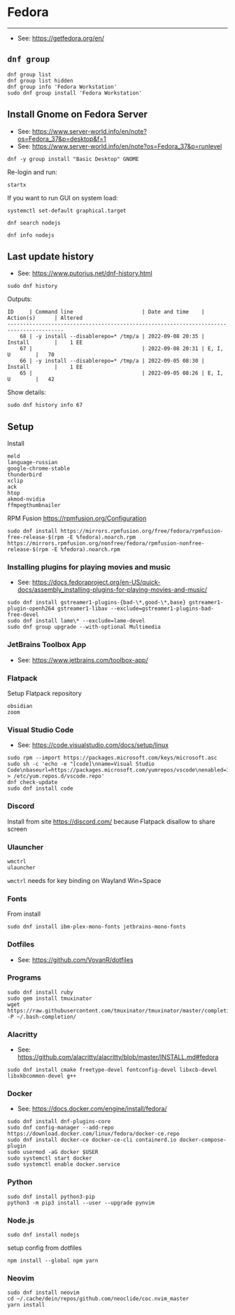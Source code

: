 # Fedora

----

- See: https://getfedora.org/en/


## `dnf group`

```shell
dnf group list
dnf group list hidden
dnf group info 'Fedora Workstation'
sudo dnf group install 'Fedora Workstation'
```


## Install Gnome on Fedora Server

- See: https://www.server-world.info/en/note?os=Fedora_37&p=desktop&f=1
- See: https://www.server-world.info/en/note?os=Fedora_37&p=runlevel

```shell
dnf -y group install "Basic Desktop" GNOME
```

Re-login and run:
```shell
startx
```

If you want to run GUI on system load:
```shell
systemctl set-default graphical.target
```


```shell
dnf search nodejs
```

```shell
dnf info nodejs
```

## Last update history

- See: https://www.putorius.net/dnf-history.html

```shell
sudo dnf history
```

Outputs:
```
ID     | Command line                      | Date and time    | Action(s)      | Altered
----------------------------------------------------------------------------------------
    68 | -y install --disablerepo=* /tmp/a | 2022-09-08 20:35 | Install        |    1 EE
    67 |                                   | 2022-09-08 20:31 | E, I, U        |   70
    66 | -y install --disablerepo=* /tmp/a | 2022-09-05 08:30 | Install        |    1 EE
    65 |                                   | 2022-09-05 08:26 | E, I, U        |   42
```

Show details:
```shell
sudo dnf history info 67
```



## Setup

Install
```
meld
language-russian
google-chrome-stable
thunderbird
xclip
ack
htop
akmod-nvidia
ffmpegthumbnailer
```

RPM Fusion https://rpmfusion.org/Configuration
```
sudo dnf install https://mirrors.rpmfusion.org/free/fedora/rpmfusion-free-release-$(rpm -E %fedora).noarch.rpm https://mirrors.rpmfusion.org/nonfree/fedora/rpmfusion-nonfree-release-$(rpm -E %fedora).noarch.rpm
```


### Installing plugins for playing movies and music

- See: https://docs.fedoraproject.org/en-US/quick-docs/assembly_installing-plugins-for-playing-movies-and-music/

```shell
sudo dnf install gstreamer1-plugins-{bad-\*,good-\*,base} gstreamer1-plugin-openh264 gstreamer1-libav --exclude=gstreamer1-plugins-bad-free-devel
sudo dnf install lame\* --exclude=lame-devel
sudo dnf group upgrade --with-optional Multimedia
```


### JetBrains Toolbox App

- See: https://www.jetbrains.com/toolbox-app/


### Flatpack

Setup Flatpack repository
```
obsidian
zoom
```


### Visual Studio Code

- See: https://code.visualstudio.com/docs/setup/linux

```shell
sudo rpm --import https://packages.microsoft.com/keys/microsoft.asc
sudo sh -c 'echo -e "[code]\nname=Visual Studio Code\nbaseurl=https://packages.microsoft.com/yumrepos/vscode\nenabled=1\ngpgcheck=1\ngpgkey=https://packages.microsoft.com/keys/microsoft.asc" > /etc/yum.repos.d/vscode.repo'
dnf check-update
sudo dnf install code
```


### Discord

Install from site https://discord.com/ because Flatpack disallow to share screen


### Ulauncher

```
wmctrl
ulauncher
```
`wmctrl` needs for key binding on Wayland Win+Space


### Fonts
From install
```
sudo dnf install ibm-plex-mono-fonts jetbrains-mono-fonts
```


### Dotfiles

- See: https://github.com/VovanR/dotfiles


### Programs
```
sudo dnf install ruby
sudo gem install tmuxinator
wget https://raw.githubusercontent.com/tmuxinator/tmuxinator/master/completion/tmuxinator.bash -P ~/.bash-completion/
```


### Alacritty

- See: https://github.com/alacritty/alacritty/blob/master/INSTALL.md#fedora

```
sudo dnf install cmake freetype-devel fontconfig-devel libxcb-devel libxkbcommon-devel g++
```


### Docker

- See: https://docs.docker.com/engine/install/fedora/

```
sudo dnf install dnf-plugins-core
sudo dnf config-manager --add-repo https://download.docker.com/linux/fedora/docker-ce.repo
sudo dnf install docker-ce docker-ce-cli containerd.io docker-compose-plugin
sudo usermod -aG docker $USER
sudo systemctl start docker
sudo systemctl enable docker.service
```


### Python

```
sudo dnf install python3-pip
python3 -m pip3 install --user --upgrade pynvim
```


### Node.js

```
sudo dnf install nodejs
```

setup config from dotfiles
```
npm install --global npm yarn
```


### Neovim
```
sudo dnf install neovim
cd ~/.cache/dein/repos/github.com/neoclide/coc.nvim_master
yarn install
```
